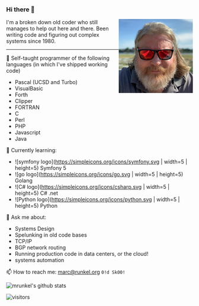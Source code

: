 


### Hi there 👋

<a href="https://runkel.org">
    <img width="200"
         height="200"
         align="right" 
         src="https://raw.githubusercontent.com/mrunkel/mrunkel/master/assets/myFace.jpg"
         alt="my Face"
        >
</a>
I'm a broken down old coder who still manages to help out here and there.
Been writing code and figuring out complex systems since 1980.

---

🧠 Self-taught programmer of the following languages (in which I've shipped working code)
- Pascal (UCSD and Turbo)
- VisualBasic
- Forth
- Clipper
- FORTRAN
- C
- Perl
- PHP
- Javascript
- Java


📕 Currently learning:
- ![symfony logo](https://simpleicons.org/icons/symfony.svg | width=5 | height=5) Symfony 5
- ![go logo](https://simpleicons.org/icons/go.svg | width=5 | height=5) Golang
- ![C# logo](https://simpleicons.org/icons/csharp.svg | width=5 | height=5) C# .net
- ![Python logo](https://simpleicons.org/icons/python.svg | width=5 | height=5) Python


💬 Ask me about:
  - Systems Design
  - Spelunking in old code bases
  - TCP/IP
  - BGP network routing
  - Running production code in data centers, or the cloud!
  - systems automation


📫 How to reach me: <a href='&#109;ai&#108;to&#58;ma&#37;72%6&#51;&#64;ru&#110;%6&#66;&#101;&#108;&#46;o&#114;g'>marc&#64;runk&#101;l&#46;o&#114;&#103;</a> `0!d Sk00!`


![mrunkel's github stats](https://github-readme-stats.vercel.app/api?username=mrunkel&show_icons=true)

![visitors](https://visitor-badge.glitch.me/badge?page_id=mrunkel.mrunkel)
